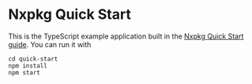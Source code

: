 # Nxpkg Quick Start

This is the TypeScript example application built in the [Nxpkg Quick Start guide](https://nxpkg.khulnasoft.com/guides/basics/starting.html). You can run it with

```
cd quick-start
npm install
npm start
```
